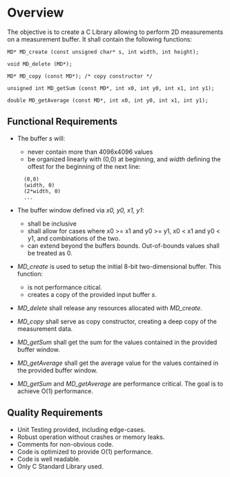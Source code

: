 # Overview

The objective is to create a C Library allowing to perform 2D measurements on a measurement buffer. It shall contain the following functions:
````
MD* MD_create (const unsigned char* s, int width, int height);

void MD_delete (MD*);

MD* MD_copy (const MD*); /* copy constructor */

unsigned int MD_getSum (const MD*, int x0, int y0, int x1, int y1);

double MD_getAverage (const MD*, int x0, int y0, int x1, int y1);
````

## Functional Requirements

- The buffer _s_ will:

  - never contain more than 4096x4096 values
  - be organized linearly with (0,0) at beginning, and _width_ defining the offest for the beginning of the next line:
  ````
    (0,0)
    (width, 0)
    (2*width, 0)
    ...
  ````
- The buffer window defined via _x0, y0, x1, y1_:

  - shall be inclusive
  - shall allow for cases where x0 >= x1 and y0 >= y1, x0 < x1 and y0 < y1, and combinations of the two.
  - can extend beyond the buffers bounds. Out-of-bounds values shall be treated as 0.

- _MD_create_ is used to setup the initial 8-bit two-dimensional buffer. This function:
  
  - is not performance citical.
  - creates a copy of the provided input buffer _s_.

- _MD_delete_ shall release any resources allocated with _MD_create_.
- _MD_copy_ shall serve as copy constructor, creating a deep copy of the measurement data.
- _MD_getSum_ shall get the sum for the values contained in the provided buffer window.
- _MD_getAverage_ shall get the average value for the values contained in the provided buffer window.
- _MD_getSum_ and _MD_getAverage_ are performance critical. The goal is to achieve O(1) performance.

## Quality Requirements

- Unit Testing provided, including edge-cases.
- Robust operation without crashes or memory leaks.
- Comments for non-obvious code.
- Code is optimized to provide O(1) performance.
- Code is well readable.
- Only C Standard Library used.
